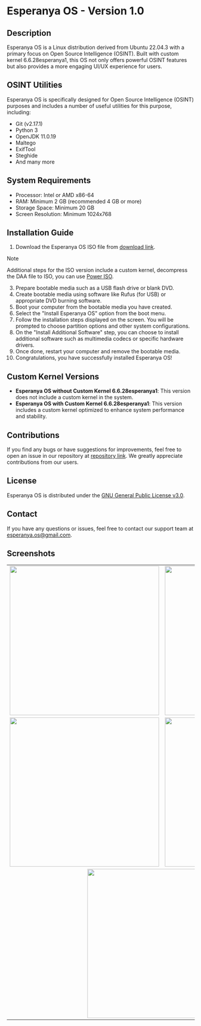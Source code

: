 # Esperanya OS - Version 1.0

## Description
Esperanya OS is a Linux distribution derived from Ubuntu 22.04.3 with a primary focus on Open Source Intelligence (OSINT). Built with custom kernel 6.6.28esperanya1, this OS not only offers powerful OSINT features but also provides a more engaging UI/UX experience for users.

## OSINT Utilities
Esperanya OS is specifically designed for Open Source Intelligence (OSINT) purposes and includes a number of useful utilities for this purpose, including:
- Git (v2.17.1)
- Python 3
- OpenJDK 11.0.19
- Maltego
- ExifTool
- Steghide
- And many more

## System Requirements
- Processor: Intel or AMD x86-64
- RAM: Minimum 2 GB (recommended 4 GB or more)
- Storage Space: Minimum 20 GB
- Screen Resolution: Minimum 1024x768

## Installation Guide
1. Download the Esperanya OS ISO file from [download link].
> [!NOTE]  
> Additional steps for the ISO version include a custom kernel, decompress the DAA file to ISO, you can use [Power ISO].
3. Prepare bootable media such as a USB flash drive or blank DVD.
4. Create bootable media using software like Rufus (for USB) or appropriate DVD burning software.
5. Boot your computer from the bootable media you have created.
6. Select the "Install Esperanya OS" option from the boot menu.
7. Follow the installation steps displayed on the screen. You will be prompted to choose partition options and other system configurations.
8. On the "Install Additional Software" step, you can choose to install additional software such as multimedia codecs or specific hardware drivers.
9. Once done, restart your computer and remove the bootable media.
10. Congratulations, you have successfully installed Esperanya OS!

## Custom Kernel Versions
- **Esperanya OS without Custom Kernel 6.6.28esperanya1**: This version does not include a custom kernel in the system.
- **Esperanya OS with Custom Kernel 6.6.28esperanya1**: This version includes a custom kernel optimized to enhance system performance and stability.

## Contributions
If you find any bugs or have suggestions for improvements, feel free to open an issue in our repository at [repository link]. We greatly appreciate contributions from our users.

## License
Esperanya OS is distributed under the [GNU General Public License v3.0](LICENSE).

## Contact
If you have any questions or issues, feel free to contact our support team at esperanya.os@gmail.com.

## Screenshots
<table>
  <tr>
    <td><img src="https://github.com/dzikrimaulana87/esperanya-os/assets/45265319/9c060748-6a21-46e6-8bd9-c896bc0c97f3" width="400"></td>
    <td><img src="https://github.com/dzikrimaulana87/esperanya-os/assets/45265319/33a7b057-3c04-4807-8149-e74ffcf5b001" width="400"></td>
  </tr>
  <tr>
    <td><img src="https://github.com/dzikrimaulana87/esperanya-os/assets/45265319/76c0661c-8fea-4f48-aa2e-25bd0af4933d" width="400"></td>
    <td><img src="https://github.com/dzikrimaulana87/esperanya-os/assets/45265319/07b5944b-cf33-4108-90cc-974f44501a5a" width="400"></td>
  </tr>
  <tr>
    <td colspan="2" style="text-align:center;"><img src="https://github.com/dzikrimaulana87/esperanya-os/assets/45265319/19298a8a-d9f7-459d-9d6a-7e0f34e46f1e" width="400" style="display:block;margin:auto;"></td>
  </tr>
</table>

[download link]: https://drive.google.com/drive/folders/1ih-j6UqcdKdKYWF_D5cevy64iI6bJYus?usp=sharing
[repository link]: https://github.com/dzikrimaulana87/esperanya-os/
[Power ISO]:https://www.poweriso.com/tutorials/decompress-daa-to-iso.htm
